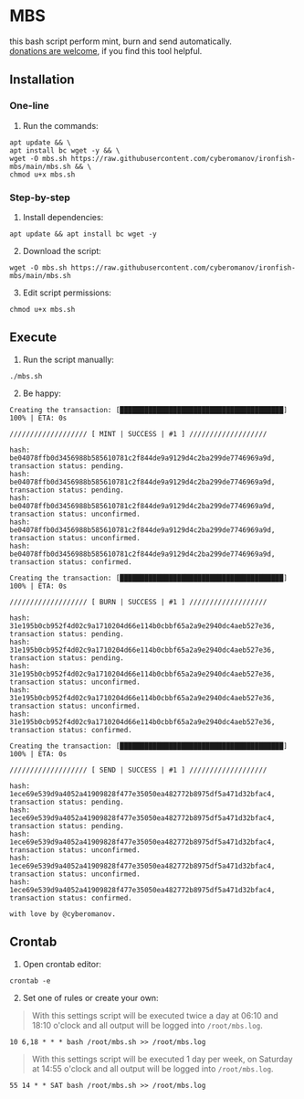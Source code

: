 # MBS

this bash script perform mint, burn and send automatically.<br>
[donations are welcome](https://cyberomanov.tech/WTF_donate), if you find this tool helpful.

## Installation

### One-line

1. Run the commands:
```
apt update && \
apt install bc wget -y && \
wget -O mbs.sh https://raw.githubusercontent.com/cyberomanov/ironfish-mbs/main/mbs.sh && \
chmod u+x mbs.sh
```
### Step-by-step

1. Install dependencies:
```
apt update && apt install bc wget -y
```
2. Download the script:
```
wget -O mbs.sh https://raw.githubusercontent.com/cyberomanov/ironfish-mbs/main/mbs.sh
```
3. Edit script permissions:
```
chmod u+x mbs.sh
```

## Execute

1. Run the script manually:
```
./mbs.sh
```
2. Be happy:
```
Creating the transaction: [████████████████████████████████████████] 100% | ETA: 0s

/////////////////// [ MINT | SUCCESS | #1 ] ///////////////////

hash: be04078ffb0d3456988b585610781c2f844de9a9129d4c2ba299de7746969a9d, transaction status: pending.
hash: be04078ffb0d3456988b585610781c2f844de9a9129d4c2ba299de7746969a9d, transaction status: pending.
hash: be04078ffb0d3456988b585610781c2f844de9a9129d4c2ba299de7746969a9d, transaction status: unconfirmed.
hash: be04078ffb0d3456988b585610781c2f844de9a9129d4c2ba299de7746969a9d, transaction status: unconfirmed.
hash: be04078ffb0d3456988b585610781c2f844de9a9129d4c2ba299de7746969a9d, transaction status: confirmed.

Creating the transaction: [████████████████████████████████████████] 100% | ETA: 0s

/////////////////// [ BURN | SUCCESS | #1 ] ///////////////////

hash: 31e195b0cb952f4d02c9a1710204d66e114b0cbbf65a2a9e2940dc4aeb527e36, transaction status: pending.
hash: 31e195b0cb952f4d02c9a1710204d66e114b0cbbf65a2a9e2940dc4aeb527e36, transaction status: pending.
hash: 31e195b0cb952f4d02c9a1710204d66e114b0cbbf65a2a9e2940dc4aeb527e36, transaction status: unconfirmed.
hash: 31e195b0cb952f4d02c9a1710204d66e114b0cbbf65a2a9e2940dc4aeb527e36, transaction status: unconfirmed.
hash: 31e195b0cb952f4d02c9a1710204d66e114b0cbbf65a2a9e2940dc4aeb527e36, transaction status: confirmed.

Creating the transaction: [████████████████████████████████████████] 100% | ETA: 0s

/////////////////// [ SEND | SUCCESS | #1 ] ///////////////////

hash: 1ece69e539d9a4052a41909828f477e35050ea482772b8975df5a471d32bfac4, transaction status: pending.
hash: 1ece69e539d9a4052a41909828f477e35050ea482772b8975df5a471d32bfac4, transaction status: pending.
hash: 1ece69e539d9a4052a41909828f477e35050ea482772b8975df5a471d32bfac4, transaction status: unconfirmed.
hash: 1ece69e539d9a4052a41909828f477e35050ea482772b8975df5a471d32bfac4, transaction status: unconfirmed.
hash: 1ece69e539d9a4052a41909828f477e35050ea482772b8975df5a471d32bfac4, transaction status: confirmed.

with love by @cyberomanov.
```

## Crontab
1. Open crontab editor:

```
crontab -e
```
2. Set one of rules or create your own:
> With this settings script will be executed twice a day at 06:10 and 18:10 o'clock and all output will be logged into `/root/mbs.log`.
```
10 6,18 * * * bash /root/mbs.sh >> /root/mbs.log
```
> With this settings script will be executed 1 day per week, on Saturday at 14:55 o'clock and all output will be logged into `/root/mbs.log`.
```
55 14 * * SAT bash /root/mbs.sh >> /root/mbs.log
```
